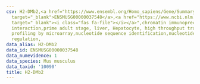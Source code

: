 ```yaml
---
csv: H2-DMb2,<a href="https://www.ensembl.org/Homo_sapiens/Gene/Summary?db=core;g=ENSMUSG00000037548"
  target="_blank">ENSMUSG00000037548</a>,<a href="https://www.ncbi.nlm.nih.gov/pubmed/23834426"
  target="_blank"><i class="fas fa-file"></i></a>",chromatin immunoprecipitation assay,direct
  interaction,prime adult stage, liver, Hepatocyte, high throughput transcription
  profiling by microarray,nucleotide sequence identification,nucleotide sequence identification,transcriptional
  regulation,
data_alias: H2-DMb2
data_id: ENSMUSG00000037548
data_numevidence: 1
data_species: Mus musculus
data_taxid: '10090'
title: H2-DMb2
---
```

